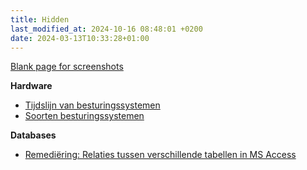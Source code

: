 ```yaml
---
title: Hidden
last_modified_at: 2024-10-16 08:48:01 +0200
date: 2024-03-13T10:33:28+01:00
---
```


[Blank page for screenshots](blank)

**Hardware**

- [Tijdslijn van besturingssystemen](Tijdlijn-van-besturingsystemen)
- [Soorten besturingssystemen](Soorten-besturingssystemen)

**Databases**

- [Remediëring: Relaties tussen verschillende tabellen in MS Access](Remediering-Relaties-tussen-verschillende-tabellen-in-MS-Access)
